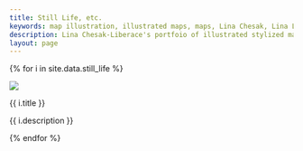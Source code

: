 ```yaml
---
title: Still Life, etc.
keywords: map illustration, illustrated maps, maps, Lina Chesak, Lina Liberace, Lina Chesak-Liberace, map drawings
description: Lina Chesak-Liberace's portfoio of illustrated stylized maps for clients such as National Geographic Traveler, Busch Gardens, and American Airlines.
layout: page
---
```


{% for i in site.data.still_life %}
  <div class="image">
    <img src="/images/still_life/thumbs/{{ i.filename }}"/>
	<p>{{ i.title }}</p>
	<p>{{ i.description }}</p>
  </div>
{% endfor %}
